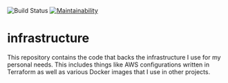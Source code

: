 ![Build Status](https://github.com/carterjones/infrastructure/actions/workflows/ci.yml/badge.svg)
[![Maintainability](https://api.codeclimate.com/v1/badges/b980b0a6b0881faa9f4f/maintainability)](https://codeclimate.com/github/carterjones/infrastructure/maintainability)

# infrastructure

This repository contains the code that backs the infrastructure I use for my
personal needs. This includes things like AWS configurations written in
Terraform as well as various Docker images that I use in other projects.
